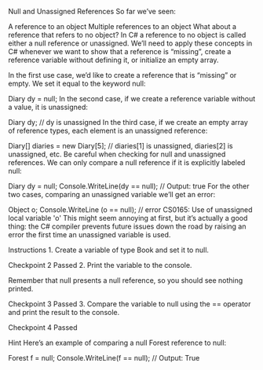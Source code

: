 Null and Unassigned References
So far we’ve seen:

A reference to an object
Multiple references to an object
What about a reference that refers to no object? In C# a reference to no object is called either a null reference or unassigned. We’ll need to apply these concepts in C# whenever we want to show that a reference is “missing”, create a reference variable without defining it, or initialize an empty array.

In the first use case, we’d like to create a reference that is “missing” or empty. We set it equal to the keyword null:

Diary dy = null;
In the second case, if we create a reference variable without a value, it is unassigned:

Diary dy;
// dy is unassigned
In the third case, if we create an empty array of reference types, each element is an unassigned reference:

Diary[] diaries = new Diary[5];
// diaries[1] is unassigned, diaries[2] is unassigned, etc.
Be careful when checking for null and unassigned references. We can only compare a null reference if it is explicitly labeled null:

Diary dy = null;
Console.WriteLine(dy == null);
// Output: true
For the other two cases, comparing an unassigned variable we’ll get an error:

Object o;
Console.WriteLine (o == null);
// error CS0165: Use of unassigned local variable 'o'
This might seem annoying at first, but it’s actually a good thing: the C# compiler prevents future issues down the road by raising an error the first time an unassigned variable is used.

Instructions
1.
Create a variable of type Book and set it to null.

Checkpoint 2 Passed
2.
Print the variable to the console.

Remember that null presents a null reference, so you should see nothing printed.

Checkpoint 3 Passed
3.
Compare the variable to null using the == operator and print the result to the console.

Checkpoint 4 Passed

Hint
Here’s an example of comparing a null Forest reference to null:

Forest f = null;
Console.WriteLine(f == null);
// Output: True